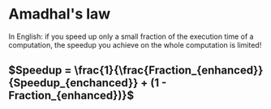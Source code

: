 # Amadhal's law

In English: if you speed up only a small fraction of the execution time of a computation, the speedup you achieve on the whole computation is limited!

## $Speedup = \frac{1}{\frac{Fraction_{enhanced}}{Speedup_{enchanced}} + (1 - Fraction_{enhanced})}$
